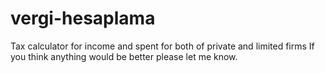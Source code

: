 # vergi-hesaplama

Tax calculator for income and spent for both of private and limited firms
If you think anything would be better please let me know.
